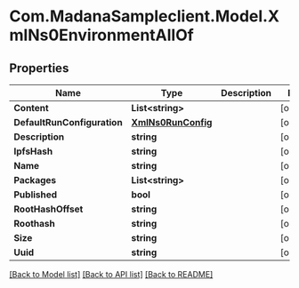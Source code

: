 
# Com.MadanaSampleclient.Model.XmlNs0EnvironmentAllOf

## Properties

Name | Type | Description | Notes
------------ | ------------- | ------------- | -------------
**Content** | **List&lt;string&gt;** |  | [optional] 
**DefaultRunConfiguration** | [**XmlNs0RunConfig**](XmlNs0RunConfig.md) |  | [optional] 
**Description** | **string** |  | [optional] 
**IpfsHash** | **string** |  | [optional] 
**Name** | **string** |  | [optional] 
**Packages** | **List&lt;string&gt;** |  | [optional] 
**Published** | **bool** |  | [optional] 
**RootHashOffset** | **string** |  | [optional] 
**Roothash** | **string** |  | [optional] 
**Size** | **string** |  | [optional] 
**Uuid** | **string** |  | [optional] 

[[Back to Model list]](../README.md#documentation-for-models)
[[Back to API list]](../README.md#documentation-for-api-endpoints)
[[Back to README]](../README.md)

